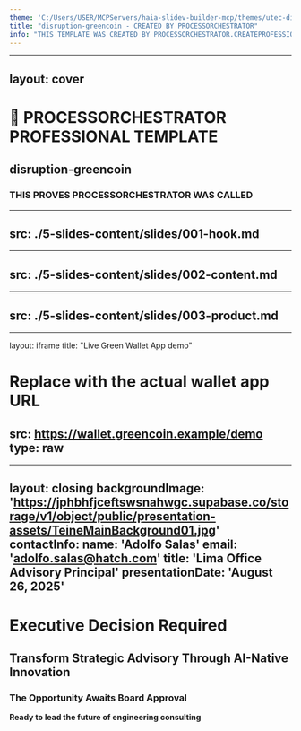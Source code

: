 ```yaml
---
theme: 'C:/Users/USER/MCPServers/haia-slidev-builder-mcp/themes/utec-disruption-theme'
title: "disruption-greencoin - CREATED BY PROCESSORCHESTRATOR"
info: "THIS TEMPLATE WAS CREATED BY PROCESSORCHESTRATOR.CREATEPROFESSIONALSLIDESTEMPLATE"
---
```


---
layout: cover
---

# 🚀 PROCESSORCHESTRATOR PROFESSIONAL TEMPLATE

## disruption-greencoin

### THIS PROVES PROCESSORCHESTRATOR WAS CALLED

---
src: ./5-slides-content/slides/001-hook.md
---

---
src: ./5-slides-content/slides/002-content.md
---

---
src: ./5-slides-content/slides/003-product.md
---

---
layout: iframe
title: "Live Green Wallet App demo"
# Replace with the actual wallet app URL
src: https://wallet.greencoin.example/demo
type: raw
---

---
layout: closing
backgroundImage: 'https://jphbhfjceftswsnahwgc.supabase.co/storage/v1/object/public/presentation-assets/TeineMainBackground01.jpg'
contactInfo:
  name: 'Adolfo Salas'
  email: 'adolfo.salas@hatch.com'
  title: 'Lima Office Advisory Principal'
presentationDate: 'August 26, 2025'
---

# Executive Decision Required

## Transform Strategic Advisory Through AI-Native Innovation

### The Opportunity Awaits Board Approval

**Ready to lead the future of engineering consulting**
